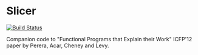 Slicer
======

[![Build Status](https://travis-ci.org/jstolarek/slicer.svg?branch=master)](https://travis-ci.org/jstolarek/slicer)

Companion code to "Functional Programs that Explain their Work" ICFP'12 paper by
Perera, Acar, Cheney and Levy.
